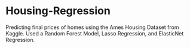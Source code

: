 # Housing-Regression

Predicting final prices of homes using the Ames Housing Dataset from Kaggle. Used a Random Forest Model, Lasso Regression, and ElasticNet Regression.
